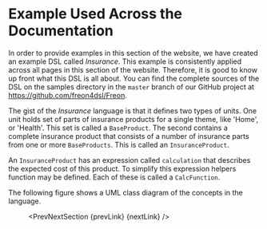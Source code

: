 <script>
    import Figure from "$lib/figures/Figure.svelte";
</script>

# Example Used Across the Documentation

In order to provide examples in this section of the website, we have created an example DSL called
_Insurance_. This example is consistently applied across all pages in this section of the website.
Therefore, it is good to know up front what this DSL is all about. You can find the complete sources
of the DSL on the samples directory in the `master` branch of our GitHub project 
at <a href="https://github.com/freon4dsl/Freon" target="_blank">
https://github.com/freon4dsl/Freon</a>.

[//]: # (todo find good place to store Insurance DSL)

The gist of the _Insurance_ language is
that it defines two types of units. One unit holds set of parts of insurance products for a single theme,
like 'Home', or 'Health'. This set is called a `BaseProduct`. The second contains a complete insurance
product that consists of a number of insurance parts from one or more `BaseProducts`. This is called an
`InsuranceProduct`.

An `InsuranceProduct` has an expression called `calculation` that describes the expected cost of this product.
To simplify this expression helpers function may be defined. Each of these is called a `CalcFunction`.

The following figure shows a UML class diagram of the concepts in the language.

<Figure 
imageName={'docu-project-uml.png'} 
caption={'UML diagram of Insurance Project'}
figureNumber={1}
/>

<PrevNextSection {prevLink} {nextLink} />
